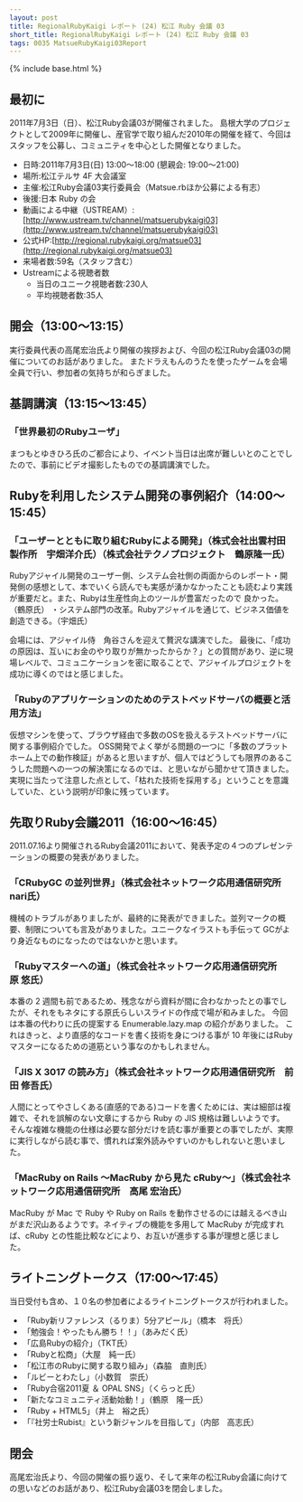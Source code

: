 ```yaml
---
layout: post
title: RegionalRubyKaigi レポート (24) 松江 Ruby 会議 03
short_title: RegionalRubyKaigi レポート (24) 松江 Ruby 会議 03
tags: 0035 MatsueRubyKaigi03Report
---
```

{% include base.html %}


## 最初に

2011年7月3日（日）、松江Ruby会議03が開催されました。
島根大学のプロジェクトとして2009年に開催し、産官学で取り組んだ2010年の開催を経て、今回はスタッフを公募し、コミュニティを中心とした開催となりました。

* 日時:2011年7月3日(日) 13:00〜18:00 (懇親会: 19:00〜21:00)
* 場所:松江テルサ 4F 大会議室
* 主催:松江Ruby会議03実行委員会（Matsue.rbほか公募による有志）
* 後援:日本 Ruby の会
* 動画による中継（USTREAM）: [http://www.ustream.tv/channel/matsuerubykaigi03](http://www.ustream.tv/channel/matsuerubykaigi03)
* 公式HP:[http://regional.rubykaigi.org/matsue03](http://regional.rubykaigi.org/matsue03)
* 来場者数:59名（スタッフ含む）
* Ustreamによる視聴者数
  * 当日のユニーク視聴者数:230人
  * 平均視聴者数:35人


## 開会（13:00〜13:15）

実行委員代表の高尾宏治氏より開催の挨拶および、今回の松江Ruby会議03の開催についてのお話がありました。
またドラえもんのうたを使ったゲームを会場全員で行い、参加者の気持ちが和らぎました。

## 基調講演（13:15〜13:45）

### 「世界最初のRubyユーザ」

まつもとゆきひろ氏のご都合により、イベント当日は出席が難しいとのことでしたので、事前にビデオ撮影したものでの基調講演でした。

## Rubyを利用したシステム開発の事例紹介（14:00〜15:45）

### 「ユーザーとともに取り組むRubyによる開発」（株式会社出雲村田製作所　宇畑洋介氏）（株式会社テクノプロジェクト　鶴原隆一氏）

Rubyアジャイル開発のユーザー側、システム会社側の両面からのレポート・開発側の感想として、本でいくら読んでも実感が湧かなかったことも読むより実践が重要だと。また、Rubyは生産性向上のツールが豊富だったので
良かった。（鶴原氏）
・システム部門の改革。Rubyアジャイルを通じて、ビジネス価値を創造できる。（宇畑氏）

会場には、アジャイル侍　角谷さんを迎えて贅沢な講演でした。
最後に、「成功の原因は、互いにお金のやり取りが無かったからか？」との質問があり、逆に現場レベルで、コミュニケーションを密に取ることで、アジャイルプロジェクトを成功に導くのではと感じました。

### 「Rubyのアプリケーションのためのテストべッドサーバの概要と活用方法」

仮想マシンを使って、ブラウザ経由で多数のOSを扱えるテストベッドサーバに関する事例紹介でした。
OSS開発でよく挙がる問題の一つに「多数のプラットホーム上での動作検証」があると思いますが、個人ではどうしても限界のあるこうした問題への一つの解決策になるのでは、と思いながら聞かせて頂きました。
実現に当たって注意した点として、「枯れた技術を採用する」ということを意識していた、という説明が印象に残っています。

## 先取りRuby会議2011（16:00〜16:45）

2011.07.16より開催されるRuby会議2011において、発表予定の４つのプレゼンテーションの概要の発表がありました。

### 「CRubyGC の並列世界」（株式会社ネットワーク応用通信研究所　nari氏）

機械のトラブルがありましたが、最終的に発表ができました。並列マークの概要、制限についても言及がありました。ユニークなイラストも手伝って GCがより身近なものになったのではないかと思います。

### 「Rubyマスターへの道」（株式会社ネットワーク応用通信研究所　原 悠氏）

本番の 2 週間も前であるため、残念ながら資料が間に合わなかったとの事でしたが、それをもネタにする原氏らしいスライドの作成で場が和みました。
今回は本番の代わりに氏の提案する Enumerable.lazy.map の紹介がありました。
これはきっと、より直感的なコードを書く技術を身につける事が 10 年後にはRuby マスターになるための道筋という事なのかもしれません。

### 「JIS X 3017 の読み方」（株式会社ネットワーク応用通信研究所　前田 修吾氏）

人間にとってやさしくある(直感的である)コードを書くためには、実は細部は複雑で、それを誤解のない文章にするから Ruby の JIS 規格は難しいようです。
そんな複雑な機能の仕様は必要な部分だけを読む事が重要との事でしたが、実際に実行しながら読む事で、慣れれば案外読みやすいのかもしれないと思いました。

### 「MacRuby on Rails 〜MacRuby から見た cRuby〜」（株式会社ネットワーク応用通信研究所　高尾 宏治氏）

MacRuby が Mac で Ruby や Ruby on Rails を動作させるのには越えるべき山がまだ沢山あるようです。ネイティブの機能を多用して MacRuby が完成すれば、cRuby との性能比較などにより、お互いが進歩する事が理想と感じました。

## ライトニングトークス（17:00〜17:45）

当日受付も含め、１０名の参加者によるライトニングトークスが行われました。

* 「Ruby新リファレンス（るりま）5分アピール」（橋本　将氏）
* 「勉強会！やったもん勝ち！！」（あみだく氏）
* 「広島Rubyの紹介」（TKT氏）
* 「Rubyと松商」（大屋　純一氏）
* 「松江市のRubyに関する取り組み」（森脇　直則氏）
* 「ルビーとわたし」（小数賀　崇氏）
* 「Ruby合宿2011夏 ＆ OPAL SNS」（くらっと氏）
* 「新たなコミュニティ活動始動！」（鶴原　隆一氏）
* 「Ruby + HTML5」（井上　裕之氏）
* 「『社労士Rubist』という新ジャンルを目指して」（内部　高志氏）


## 閉会

高尾宏治氏より、今回の開催の振り返り、そして来年の松江Ruby会議に向けての思いなどのお話があり、松江Ruby会議03を閉会しました。


